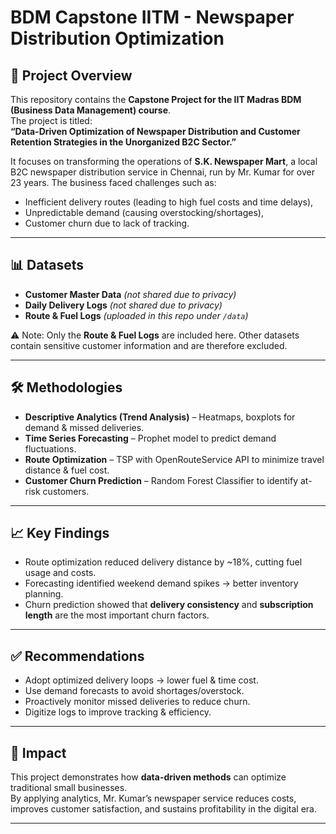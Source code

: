 # BDM Capstone IITM - Newspaper Distribution Optimization

## 📌 Project Overview
This repository contains the **Capstone Project for the IIT Madras BDM (Business Data Management) course**.  
The project is titled:  
**“Data-Driven Optimization of Newspaper Distribution and Customer Retention Strategies in the Unorganized B2C Sector.”**

It focuses on transforming the operations of **S.K. Newspaper Mart**, a local B2C newspaper distribution service in Chennai, run by Mr. Kumar for over 23 years. The business faced challenges such as:
- Inefficient delivery routes (leading to high fuel costs and time delays),
- Unpredictable demand (causing overstocking/shortages),
- Customer churn due to lack of tracking.

---

## 📊 Datasets
- **Customer Master Data** *(not shared due to privacy)*  
- **Daily Delivery Logs** *(not shared due to privacy)*  
- **Route & Fuel Logs** *(uploaded in this repo under `/data`)*  

⚠️ Note: Only the **Route & Fuel Logs** are included here. Other datasets contain sensitive customer information and are therefore excluded.

---

## 🛠️ Methodologies
- **Descriptive Analytics (Trend Analysis)** – Heatmaps, boxplots for demand & missed deliveries.  
- **Time Series Forecasting** – Prophet model to predict demand fluctuations.  
- **Route Optimization** – TSP with OpenRouteService API to minimize travel distance & fuel cost.  
- **Customer Churn Prediction** – Random Forest Classifier to identify at-risk customers.

---

## 📈 Key Findings
- Route optimization reduced delivery distance by ~18%, cutting fuel usage and costs.  
- Forecasting identified weekend demand spikes → better inventory planning.  
- Churn prediction showed that **delivery consistency** and **subscription length** are the most important churn factors.  

---

## ✅ Recommendations
- Adopt optimized delivery loops → lower fuel & time cost.  
- Use demand forecasts to avoid shortages/overstock.  
- Proactively monitor missed deliveries to reduce churn.  
- Digitize logs to improve tracking & efficiency.  

---

## 🚀 Impact
This project demonstrates how **data-driven methods** can optimize traditional small businesses.  
By applying analytics, Mr. Kumar’s newspaper service reduces costs, improves customer satisfaction, and sustains profitability in the digital era.

---

